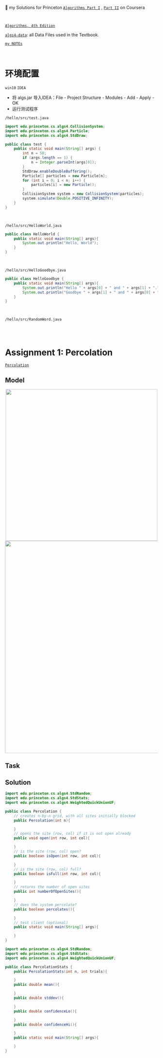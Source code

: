 :tada: my Solutions for Princeton [`Algorithms Part I`](https://www.coursera.org/learn/algorithms-part1/home/welcome) , [`Part II`](https://www.coursera.org/learn/algorithms-part2/home/welcome) on Coursera

&nbsp;

[`Algorithms, 4th Edition`](https://algs4.cs.princeton.edu/home/)


[`algs4-data`](https://algs4.cs.princeton.edu/code/algs4-data.zip): all Data Files used in the Textbook.

[`my NOTEs`](https://github.com/tiiaan/ddup/blob/master/notes/%E7%AE%97%E6%B3%95/%E5%9F%BA%E7%A1%80%E7%AE%97%E6%B3%95.md)


&nbsp;
&nbsp;

# 环境配置
`win10`   `IDEA`

- 将 algs.jar 导入IDEA：File - Project Structure - Modules - Add - Apply -OK
- 运行测试程序

`/hello/src/test.java`

```java
import edu.princeton.cs.algs4.CollisionSystem;
import edu.princeton.cs.algs4.Particle;
import edu.princeton.cs.algs4.StdDraw;

public class test {
    public static void main(String[] args) {
        int n = 50;
        if (args.length == 1) {
            n = Integer.parseInt(args[0]);
        }
        StdDraw.enableDoubleBuffering();
        Particle[] particles = new Particle[n];
        for (int i = 0; i < n; i++) {
            particles[i] = new Particle();
        }
        CollisionSystem system = new CollisionSystem(particles);
        system.simulate(Double.POSITIVE_INFINITY);
    }
}
```

&nbsp;

`/hello/src/HelloWorld.java`

```java
public class HelloWorld {
    public static void main(String[] args){
        System.out.println("Hello, World");
    }
}
```


&nbsp;


`/hello/src/HelloGoodbye.java`
```java
public class HelloGoodbye {
    public static void main(String[] args){
        System.out.println("Hello " + args[0] + " and " + args[1] + ".");
        System.out.println("Goodbye " + args[1] + " and " + args[0] + ".");
    }
}
```

&nbsp;

`/hello/src/RandomWord.java`

```java
```


&nbsp;
&nbsp;

# Assignment 1: Percolation

[`Percolation`](https://coursera.cs.princeton.edu/algs4/assignments/percolation/specification.php)

## Model

<div align=center>
	<img src="https://gitee.com/tiiaan/repo/raw/master/img/202108161611279.png" width="500">
</div>

<div align=center>
	<img src="https://gitee.com/tiiaan/repo/raw/master/img/202108161611912.png" width="700">
</div>


## Task

## Solution
```java
import edu.princeton.cs.algs4.StdRandom;
import edu.princeton.cs.algs4.StdStats;
import edu.princeton.cs.algs4.WeightedQuickUnionUF;

public class Percolation {
    // creates n-by-n grid, with all sites initially blocked
    public Percolation(int n){

    }
    // opens the site (row, col) if it is not open already
    public void open(int row, int col){

    }
    // is the site (row, col) open?
    public boolean isOpen(int row, int col){

    }
    // is the site (row, col) full?
    public boolean isFull(int row, int col){

    }
    // returns the number of open sites
    public int numberOfOpenSites(){

    }
    // does the system percolate?
    public boolean percolates(){

    }
    // test client (optional)
    public static void main(String[] args){

    }
}
```

```java
import edu.princeton.cs.algs4.StdRandom;
import edu.princeton.cs.algs4.StdStats;
import edu.princeton.cs.algs4.WeightedQuickUnionUF;

public class PercolationStats {
    public PercolationStats(int n, int trials){

    }
    public double mean(){

    }
    public double stddev(){

    }
    public double confidenceLo(){

    }
    public double confidenceHi(){

    }
    public static void main(String[] args){

    }
}
```
